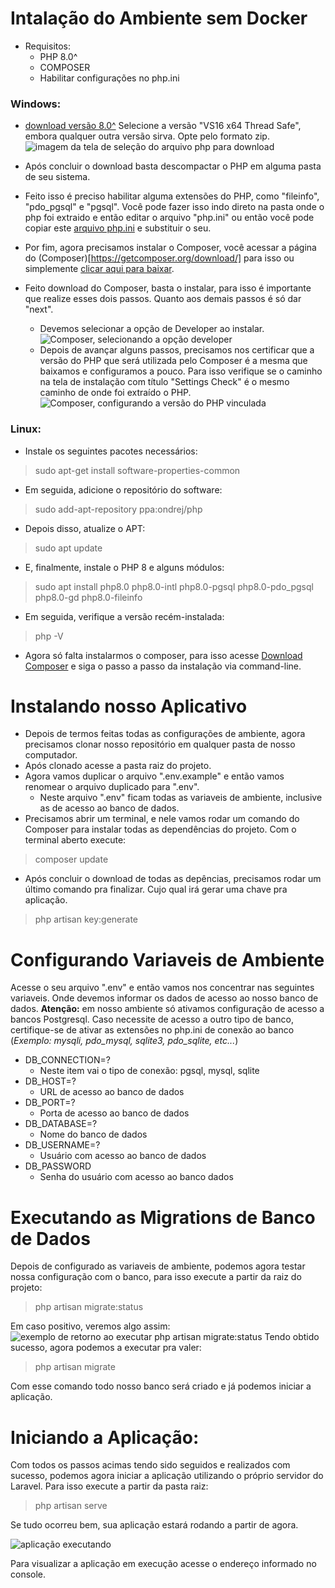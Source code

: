 # Intalação do Ambiente sem Docker
- Requisitos: 
    - PHP 8.0^
    - COMPOSER
    - Habilitar configurações no php.ini

### Windows:
- [download versão 8.0^](https://windows.php.net/download#php-8.0)
Selecione a versão "VS16 x64 Thread Safe", embora qualquer outra versão sirva. Opte pelo formato zip.
![imagem da tela de seleção do arquivo php para download](/git-public/select_php_version_for_windows.png)

- Após concluir o download basta descompactar o PHP em alguma pasta de seu sistema.

- Feito isso é preciso habilitar alguma extensões do PHP, como "fileinfo", "pdo_pgsql" e "pgsql". Você pode fazer isso indo direto na pasta onde o php foi extraido e então editar o arquivo "php.ini" ou então você pode copiar este [arquivo php.ini](/git-public/php.ini) e substituir o seu.

- Por fim, agora precisamos instalar o Composer, você acessar a página do (Composer)[https://getcomposer.org/download/] para isso ou simplemente [clicar aqui para baixar](https://getcomposer.org/Composer-Setup.exe). 
- Feito download do Composer, basta o instalar, para isso é importante que realize esses dois passos. Quanto aos demais passos é só dar "next".
    - Devemos selecionar a opção de Developer ao instalar.
    ![Composer, selecionando a opção developer](/git-public/composer_select_develop_mode.png)
    - Depois de avançar alguns passos, precisamos nos certificar que a versão do PHP que será utilizada pelo Composer é a mesma que baixamos e configuramos a pouco. Para isso verifique se o caminho na tela de instalação com título "Settings Check" é o mesmo caminho de onde foi extraído o PHP.
    ![Composer, configurando a versão do PHP vinculada](/git-public/composer_select_version_php.png)

### Linux:
- Instale os seguintes pacotes necessários:
> sudo apt-get install software-properties-common
- Em seguida, adicione o repositório do software:
> sudo add-apt-repository ppa:ondrej/php

- Depois disso, atualize o APT:
> sudo apt update

- E, finalmente, instale o PHP 8 e alguns módulos:
> sudo apt install php8.0 php8.0-intl php8.0-pgsql php8.0-pdo_pgsql php8.0-gd php8.0-fileinfo


- Em seguida, verifique a versão recém-instalada:
> php -V

- Agora só falta instalarmos o composer, para isso acesse [Download Composer](https://getcomposer.org/download/) e siga o passo a passo da instalação via command-line.

# Instalando nosso Aplicativo
- Depois de termos feitas todas as configurações de ambiente, agora precisamos clonar nosso repositório em qualquer pasta de nosso computador.
- Após clonado acesse a pasta raiz do projeto.
- Agora vamos duplicar o arquivo ".env.example" e então vamos renomear o arquivo duplicado para ".env".
    - Neste arquivo ".env" ficam todas as variaveis de ambiente, inclusive as de acesso ao banco de dados.
- Precisamos abrir um terminal, e nele vamos rodar um comando do Composer para instalar todas as dependências do projeto. Com o terminal aberto execute:
> composer update
- Após concluir o download de todas as depências, precisamos rodar um último comando pra finalizar. Cujo qual irá gerar uma chave pra aplicação.
> php artisan key:generate 

# Configurando Variaveis de Ambiente
Acesse o seu arquivo ".env" e então vamos nos concentrar nas seguintes variaveis. Onde devemos informar os dados de acesso ao nosso banco de dados. <b>Atenção:</b> em nosso ambiente só ativamos configuração de acesso a bancos Postgresql. Caso necessite de acesso a outro tipo de banco, certifique-se de ativar as extensões no php.ini de conexão ao banco (<i>Exemplo: mysqli, pdo_mysql, sqlite3, pdo_sqlite, etc...</i>)
- DB_CONNECTION=?
    - Neste item vai o tipo de conexão: pgsql, mysql, sqlite
- DB_HOST=?
    - URL de acesso ao banco de dados
- DB_PORT=?
    - Porta de acesso ao banco de dados
- DB_DATABASE=?
    - Nome do banco de dados
- DB_USERNAME=?
    - Usuário com acesso ao banco de dados
- DB_PASSWORD
    - Senha do usuário com acesso ao banco dados

# Executando as Migrations de Banco de Dados
Depois de configurado as variaveis de ambiente, podemos agora testar nossa configuração com o banco, para isso execute a partir da raiz do projeto:
> php artisan migrate:status

Em caso positivo, veremos algo assim:
![exemplo de retorno ao executar php artisan migrate:status](/git-public/migrate_status_example.png)
Tendo obtido sucesso, agora podemos a executar pra valer:
> php artisan migrate

Com esse comando todo nosso banco será criado e já podemos iniciar a aplicação.

# Iniciando a Aplicação:
Com todos os passos acimas tendo sido seguidos e realizados com sucesso, podemos agora iniciar a aplicação utilizando o próprio servidor do Laravel. Para isso execute a partir da pasta raiz:
> php artisan serve

Se tudo ocorreu bem, sua aplicação estará rodando a partir de agora.

![aplicação executando](/git-public/app_start_with_laravel_server.png)

Para visualizar a aplicação em execução acesse o endereço informado no console.
